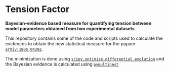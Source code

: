 # Tension Factor
**Bayesian-evidence based measure for quantifying tension between model parameters obtained from two experimental datasets**

This repository contains some of the code and scripts used to calculate the evidences to obtain the new statistical measure for the papaer [`arXiv:1806.04292`](https://arxiv.org/abs/1806.04292).

The minimization is done using [`scipy.optimize.differential_evolution`](https://docs.scipy.org/doc/scipy-1.0.0/reference/generated/scipy.optimize.differential_evolution.html) and the Bayesian evidence is calculated using [`pymultinest`](https://github.com/JohannesBuchner/PyMultiNest)
